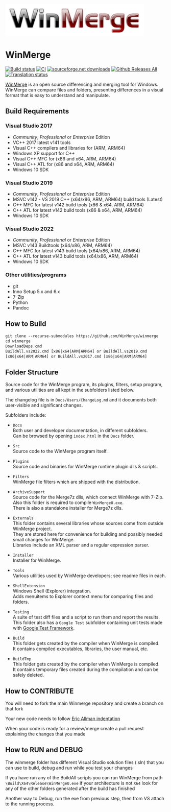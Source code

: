 [![logo](Docs/Logos/WinMerge_logo_24bit.png)](https://github.com/WinMerge/winmerge)


# WinMerge
[![Build status](https://ci.appveyor.com/api/projects/status/h3v3ap1kswi1tyyt?svg=true)](https://ci.appveyor.com/project/sdottaka/winmerge/build/artifacts)
[![CI](https://github.com/WinMerge/winmerge/workflows/CI/badge.svg)](https://github.com/WinMerge/winmerge/actions)
[![sourceforge.net downloads](https://img.shields.io/sourceforge/dt/winmerge)](https://sourceforge.net/projects/winmerge/files/)
[![Github Releases All](https://img.shields.io/github/downloads/winmerge/winmerge/total.svg)](https://github.com/WinMerge/winmerge/releases/latest)
[![Translation status](https://img.shields.io/badge/translations-36-green)](https://github.com/WinMerge/winmerge/blob/master/Translations/TranslationsStatus.md)

[WinMerge](https://winmerge.org/) is an open source differencing and merging tool
for Windows. WinMerge can compare files and folders, presenting differences
in a visual format that is easy to understand and manipulate.

## Build Requirements

### Visual Studio 2017

 * *Community*, *Professional* or *Enterprise* Edition
 * VC++ 2017 latest v141 tools
 * Visual C++ compilers and libraries for (ARM, ARM64)
 * Windows XP support for C++
 * Visual C++ MFC for (x86 and x64, ARM, ARM64)
 * Visual C++ ATL for (x86 and x64, ARM, ARM64)
 * Windows 10 SDK

### Visual Studio 2019

 * *Community*, *Professional* or *Enterprise* Edition
 * MSVC v142 - VS 2019 C++ (x64/x86, ARM, ARM64) build tools (Latest)
 * C++ MFC for latest v142 build tools (x86 & x64, ARM, ARM64)
 * C++ ATL for latest v142 build tools (x86 & x64, ARM, ARM64)
 * Windows 10 SDK

### Visual Studio 2022

 * *Community*, *Professional* or *Enterprise* Edition
 * MSVC v143 Buildtools (x64/x86, ARM, ARM64)
 * C++ MFC for latest v143 build tools (x64/x86, ARM, ARM64)
 * C++ ATL for latest v143 build tools (x64/x86, ARM, ARM64)
 * Windows 10 SDK
 
### Other utilities/programs

 * git
 * Inno Setup 5.x and 6.x
 * 7-Zip
 * Python
 * Pandoc

## How to Build

~~~
git clone --recurse-submodules https://github.com/WinMerge/winmerge
cd winmerge
DownloadDeps.cmd
BuildAll.vs2022.cmd [x86|x64|ARM|ARM64] or BuildAll.vs2019.cmd [x86|x64|ARM|ARM64] or BuildAll.vs2017.cmd [x86|x64|ARM|ARM64]
~~~

## Folder Structure

Source code for the WinMerge program, its plugins, filters, setup program,
and various utilities are all kept in the subfolders listed below.

The changelog file is in `Docs/Users/ChangeLog.md` and it documents 
both user-visible and significant changes.

Subfolders include:

 - `Docs`  
   Both user and developer documentation, in different subfolders.  
   Can be browsed by opening `index.html` in the `Docs` folder.

 - `Src`  
   Source code to the WinMerge program itself.

 - `Plugins`  
   Source code and binaries for WinMerge runtime plugin dlls & scripts.

 - `Filters`  
   WinMerge file filters which are shipped with the distribution.

 - `ArchiveSupport`  
   Source code for the Merge7z dlls, which connect WinMerge with 7-Zip.  
   Also this folder is required to compile `WinMergeU.exe`.  
   There is also a standalone installer for Merge7z dlls.

 - `Externals`  
   This folder contains several libraries whose sources come from
   outside WinMerge project.  
   They are stored here for convenience for building and possibly 
   needed small changes for WinMerge.  
   Libraries include an XML parser and a regular expression parser.

 - `Installer`  
   Installer for WinMerge.

 - `Tools`  
   Various utilities used by WinMerge developers; see readme files in each.

 - `ShellExtension`  
   Windows Shell (Explorer) integration.  
   Adds menuitems to Explorer context menu for comparing files and folders.

 - `Testing`  
   A suite of test diff files and a script to run them and report the results.  
   This folder also has a `Google Test` subfolder containing unit tests made
   with [Google Test Framework](https://github.com/google/googletest).

 - `Build`  
   This folder gets created by the compiler when WinMerge is compiled.  
   It contains compiled executables, libraries, the user manual, etc.

 - `BuildTmp`  
   This folder gets created by the compiler when WinMerge is compiled.  
   It contains temporary files created during the compilation and can be 
   safely deleted. 


## How to CONTRIBUTE

   You will need to fork the main Winmerge repository and create a branch on that fork
   
   Your new code needs to follow [Eric Allman indentation](https://en.wikipedia.org/wiki/Indentation_style#Allman_style)
   
   When your code is ready for a review/merge create a pull request explaining the changes that you made
   

## How to RUN and DEBUG

   The winmerge folder has different Visual Studio solution files (.sln) that you can use to build, debug and run while you test your changes
   
   If you have run any of the BuildAll scripts you can run WinMerge from path `\Build\X64\Release\WinMergeU.exe` 
   if your architecture is not `X64` look for any of the other folders generated after the build has finished
   
   Another way to Debug, run the exe from previous step, then from VS attach to the running process.
